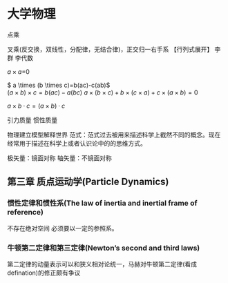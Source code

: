 # 大学物理

点乘 

叉乘(反交换，双线性，分配律，无结合律)，正交归一右手系 【行列式展开】   李群 李代数

$a \times a$=0

$ a \times (b \times c)=b(ac)-c(ab)$  
$(a \times b) \times c=b(ac)-a(bc)$
$a \times (b \times c) + b \times(c \times a) + c \times (a \times b) = 0$

$a \times b · c=(a \times b)·c$


引力质量 惯性质量

物理建立模型解释世界   范式：范式过去被用来描述科学上截然不同的概念。现在经常用于描述在科学上或者认识论中的的思维方式。



极矢量：镜面对称  轴矢量：不镜面对称



## 第三章 质点运动学(Particle Dynamics)

### 惯性定律和惯性系(The law of inertia and inertial frame of reference)

不存在绝对空间 必须要以一定的参照系。

### 牛顿第二定律和第三定律(Newton’s second and third laws)

第二定律的动量表示可以和狭义相对论统一，马赫对牛顿第二定律(看成defination)的修正颇有争议